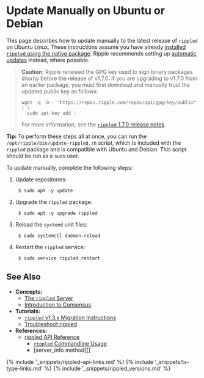 # Update Manually on Ubuntu or Debian

This page describes how to update manually to the latest release of `rippled` on Ubuntu Linux. These instructions assume you have already [installed `rippled` using the native package](install-rippled-on-ubuntu.html). Ripple recommends setting up [automatic updates](update-rippled-automatically-on-linux.html) instead, where possible.

> **Caution:** Ripple renewed the GPG key used to sign binary packages shortly before the release of v1.7.0. If you are upgrading to v1.7.0 from an earlier package, you must first download and manually trust the updated public key as follows:
>
>     wget -q -O - "https://repos.ripple.com/repos/api/gpg/key/public" | \
>       sudo apt-key add -
>
> For more information, see the [`rippled` 1.7.0 release notes](https://xrpl.org/blog/2021/rippled-1.7.0.html#upgrading-special-action-required).

**Tip:** To perform these steps all at once, you can run the `/opt/ripple/bin/update-rippled.sh` script, which is included with the `rippled` package and is compatible with Ubuntu and Debian. This script should be run as a `sudo` user.

To update manually, complete the following steps:

1. Update repositories:

        $ sudo apt -y update

2. Upgrade the `rippled` package:

        $ sudo apt -y upgrade rippled

3. Reload the `systemd` unit files:

        $ sudo systemctl daemon-reload

4. Restart the `rippled` service:

        $ sudo service rippled restart


## See Also

- **Concepts:**
    - [The `rippled` Server](the-rippled-server.html)
    - [Introduction to Consensus](intro-to-consensus.html)
- **Tutorials:**
    - [`rippled` v1.3.x Migration Instructions](rippled-1-3-migration-instructions.html) <!-- Note: remove when versions older than v1.3 are basically extinct -->
    - [Troubleshoot rippled](troubleshoot-the-rippled-server.html)
- **References:**
    - [rippled API Reference](rippled-api.html)
        - [`rippled` Commandline Usage](commandline-usage.html)
        - [server_info method][]


<!--{# common link defs #}-->
{% include '_snippets/rippled-api-links.md' %}
{% include '_snippets/tx-type-links.md' %}
{% include '_snippets/rippled_versions.md' %}
